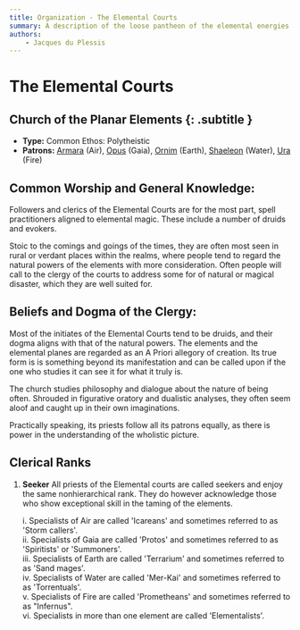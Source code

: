 ```yaml
---
title: Organization - The Elemental Courts
summary: A description of the loose pantheon of the elemental energies and associated planes.
authors:
    - Jacques du Plessis
---
```

# The Elemental Courts
## Church of the Planar Elements {: .subtitle }

* **Type:** Common Ethos: Polytheistic
* **Patrons:** [Armara](/religion/deities/armara) (Air), [Opus](/religion/deities/opus) (Gaia), [Ornim](/religion/deities/ornim) (Earth), [Shaeleon](/religion/deities/shaeleon) (Water), [Ura](/religion/deities/ura) (Fire)

## Common Worship and General Knowledge:
Followers and clerics of the Elemental Courts are for the most part, spell practitioners aligned to elemental magic. These include a number of druids and evokers.

Stoic to the comings and goings of the times, they are often most seen in rural or verdant places within the realms, where people tend to regard the natural powers of the elements with more consideration. Often people will call to the clergy of the courts to address some for of natural or magical disaster, which they are well suited for.

## Beliefs and Dogma of the Clergy: 
Most of the initiates of the Elemental Courts tend to be druids, and their dogma aligns with that of the natural powers.  The elements and the elemental planes are regarded as an A Priori allegory of creation. Its true form is is something beyond its manifestation and can be called upon if the one who studies it can see it for what it truly is.

The church studies philosophy and dialogue about the nature of being often.  Shrouded in figurative oratory and dualistic analyses, they often seem aloof and caught up in their own imaginations.

Practically speaking, its priests follow all its patrons equally, as there is power in the understanding of the wholistic picture.

## Clerical Ranks
1. **Seeker** All priests of the Elemental courts are called seekers and enjoy the same nonhierarchical rank.  They do however acknowledge those who show exceptional skill in the taming of the elements.

    i. Specialists of Air are called 'Icareans' and sometimes referred to as 'Storm callers'.</br>
    ii. Specialists of Gaia are called 'Protos' and sometimes referred to as 'Spiritists' or 'Summoners'.</br>
    iii. Specialists of Earth are called 'Terrarium' and sometimes referred to as 'Sand mages'.</br>
    iv. Specialists of Water are called 'Mer-Kai' and sometimes referred to as 'Torrentuals'.</br>
    v. Specialists of Fire are called 'Prometheans' and sometimes referred to as "Infernus".</br>
    vi. Specialists in more than one element are called 'Elementalists'.</br>